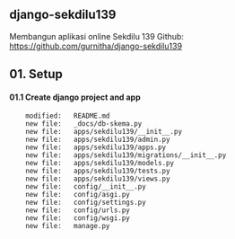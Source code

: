 ## django-sekdilu139
Membangun aplikasi online Sekdilu 139
Github: https://github.com/gurnitha/django-sekdilu139


## 01. Setup

#### 01.1 Create django project and app

        modified:   README.md
        new file:   _docs/db-skema.py
        new file:   apps/sekdilu139/__init__.py
        new file:   apps/sekdilu139/admin.py
        new file:   apps/sekdilu139/apps.py
        new file:   apps/sekdilu139/migrations/__init__.py
        new file:   apps/sekdilu139/models.py
        new file:   apps/sekdilu139/tests.py
        new file:   apps/sekdilu139/views.py
        new file:   config/__init__.py
        new file:   config/asgi.py
        new file:   config/settings.py
        new file:   config/urls.py
        new file:   config/wsgi.py
        new file:   manage.py
